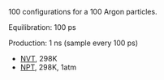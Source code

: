 100 configurations for a 100 Argon particles.

Equilibration: 100 ps

Production: 1 ns (sample every 100 ps)

*
  [NVT](https://github.com/neat-worflows/equilibrated_systems/tree/master/equilibrated_systems/lj_fluid/nvt),
  298K
*
  [NPT](https://github.com/neat-worflows/equilibrated_systems/tree/master/equilibrated_systems/lj_fluid/npt),
  298K, 1atm

